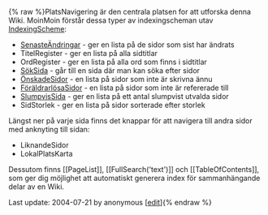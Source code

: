 {% raw %}PlatsNavigering är den centrala platsen for att utforska denna Wiki.
MoinMoin förstår dessa typer av indexingscheman utav
[IndexingScheme](http://www.usemod.com/cgi-bin/mb.pl?IndexingScheme "MeatBall"):

- [SenasteÄndringar](/Senaste%C3%84ndringar) - ger en lista på de
sidor som sist har ändrats
- TitelRegister - ger en lista på alla sidtitlar
- OrdRegister - ger en lista på alla ord som finns i
sidtitlar
- [SökSida](/S%C3%B6kSida) - går till en sida där man kan söka efter
sidor
- [ÖnskadeSidor](/%C3%96nskadeSidor) - en lista på sidor som inte är
skrivna ännu
- [FöräldrarlösaSidor](/F%C3%B6r%C3%A4ldrarl%C3%B6saSidor) - en lista
på sidor som inte är refererade till
- [SlumpvisSida](https://blog.inductorsoftware.com/docsproto/missing/SlumpvisSida) - ger en lista på ett antal slumpvist
utvalda sidor
- SidStorlek - ger en lista på sidor sorterade efter
storlek

Längst ner på varje sida finns det knappar för att navigera till andra
sidor med anknyting till sidan:

- LiknandeSidor
- LokalPlatsKarta

Dessutom finns \[\[PageList\]\], \[\[FullSearch('text')\]\] och
\[\[TableOfContents\]\], som ger dig möjlighet att automatiskt generera
index för sammanhängande delar av en Wiki.

Last update: 2004-07-21 by anonymous [[edit](https://github.com/delph-in/docs/wiki/PlatsNavigering/_edit)]{% endraw %}